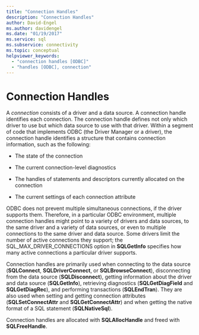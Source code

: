 ```yaml
---
title: "Connection Handles"
description: "Connection Handles"
author: David-Engel
ms.author: davidengel
ms.date: "01/19/2017"
ms.service: sql
ms.subservice: connectivity
ms.topic: conceptual
helpviewer_keywords:
  - "connection handles [ODBC]"
  - "handles [ODBC], connection"
---
```

# Connection Handles
A *connection* consists of a driver and a data source. A connection handle identifies each connection. The connection handle defines not only which driver to use but which data source to use with that driver. Within a segment of code that implements ODBC (the Driver Manager or a driver), the connection handle identifies a structure that contains connection information, such as the following:  
  
-   The state of the connection  
  
-   The current connection-level diagnostics  
  
-   The handles of statements and descriptors currently allocated on the connection  
  
-   The current settings of each connection attribute  
  
 ODBC does not prevent multiple simultaneous connections, if the driver supports them. Therefore, in a particular ODBC environment, multiple connection handles might point to a variety of drivers and data sources, to the same driver and a variety of data sources, or even to multiple connections to the same driver and data source. Some drivers limit the number of active connections they support; the SQL_MAX_DRIVER_CONNECTIONS option in **SQLGetInfo** specifies how many active connections a particular driver supports.  
  
 Connection handles are primarily used when connecting to the data source (**SQLConnect**, **SQLDriverConnect**, or **SQLBrowseConnect**), disconnecting from the data source (**SQLDisconnect**), getting information about the driver and data source (**SQLGetInfo**), retrieving diagnostics (**SQLGetDiagField** and **SQLGetDiagRec**), and performing transactions (**SQLEndTran**). They are also used when setting and getting connection attributes (**SQLSetConnectAttr** and **SQLGetConnectAttr**) and when getting the native format of a SQL statement (**SQLNativeSql**).  
  
 Connection handles are allocated with **SQLAllocHandle** and freed with **SQLFreeHandle**.
